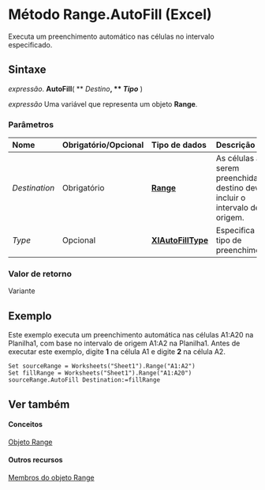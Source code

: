 
# Método Range.AutoFill (Excel)

Executa um preenchimento automático nas células no intervalo especificado.


## Sintaxe

 _expressão_. **AutoFill**( ** _Destino_**, ** _Tipo_** )

 _expressão_ Uma variável que representa um objeto **Range**.


### Parâmetros



|**Nome**|**Obrigatório/Opcional**|**Tipo de dados**|**Descrição**|
|:-----|:-----|:-----|:-----|
| _Destination_|Obrigatório|**[Range](b8207778-0dcc-4570-1234-f130532cc8cd.md)**|As células a serem preenchidas. O destino deve incluir o intervalo de origem.|
| _Type_|Opcional|**[XlAutoFillType](bfb09be7-8922-ef4b-751e-c8972536b723.md)**|Especifica o tipo de preenchimento.|

### Valor de retorno

Variante


## Exemplo

Este exemplo executa um preenchimento automática nas células A1:A20 na Planilha1, com base no intervalo de origem A1:A2 na Planilha1. Antes de executar este exemplo, digite  **1** na célula A1 e digite **2** na célula A2.


```
Set sourceRange = Worksheets("Sheet1").Range("A1:A2") 
Set fillRange = Worksheets("Sheet1").Range("A1:A20") 
sourceRange.AutoFill Destination:=fillRange
```


## Ver também


#### Conceitos


[Objeto Range](b8207778-0dcc-4570-1234-f130532cc8cd.md)
#### Outros recursos


[Membros do objeto Range](4336bf81-1e63-7e44-1792-baf366a027a7.md)